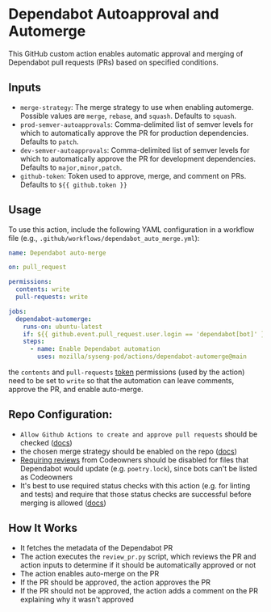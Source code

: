 # Dependabot Autoapproval and Automerge

This GitHub custom action enables automatic approval and merging of Dependabot pull requests (PRs) based on specified conditions.

## Inputs

- `merge-strategy`: The merge strategy to use when enabling automerge. Possible values are `merge`, `rebase`, and `squash`. Defaults to `squash`.
- `prod-semver-autoapprovals`: Comma-delimited list of semver levels for which to automatically approve the PR for production dependencies. Defaults to `patch`.
- `dev-semver-autoapprovals`: Comma-delimited list of semver levels for which to automatically approve the PR for development dependencies. Defaults to `major,minor,patch`.
- `github-token`: Token used to approve, merge, and comment on PRs. Defaults to `${{ github.token }}`

## Usage

To use this action, include the following YAML configuration in a workflow file (e.g., `.github/workflows/dependabot_auto_merge.yml`):

```yaml
name: Dependabot auto-merge

on: pull_request

permissions:
  contents: write
  pull-requests: write

jobs:
  dependabot-automerge:
    runs-on: ubuntu-latest
    if: ${{ github.event.pull_request.user.login == 'dependabot[bot]' }}
    steps:
      - name: Enable Dependabot automation
        uses: mozilla/syseng-pod/actions/dependabot-automerge@main
```

the `contents` and `pull-requests` [token](https://docs.github.com/en/actions/security-guides/automatic-token-authentication) permissions (used by the action) need to be set to `write` so that the automation can leave comments, approve the PR, and enable auto-merge.

## Repo Configuration:

- `Allow Github Actions to create and approve pull requests` should be checked ([docs](https://docs.github.com/en/repositories/managing-your-repositorys-settings-and-features/enabling-features-for-your-repository/managing-github-actions-settings-for-a-repository#preventing-github-actions-from-creating-or-approving-pull-requests))
- the chosen merge strategy should be enabled on the repo ([docs](https://docs.github.com/en/repositories/configuring-branches-and-merges-in-your-repository/configuring-pull-request-merges))
- [Requiring reviews](https://docs.github.com/en/repositories/configuring-branches-and-merges-in-your-repository/managing-protected-branches/about-protected-branches#require-pull-request-reviews-before-merging) from Codeowners should be disabled for files that Dependabot would update (e.g. `poetry.lock`), since bots can't be listed as Codeowners
- It's best to use required status checks with this action (e.g. for linting and tests) and require that those status checks are successful before merging is allowed ([docs](https://docs.github.com/en/repositories/configuring-branches-and-merges-in-your-repository/managing-protected-branches/about-protected-branches#require-status-checks-before-merging))

## How It Works

- It fetches the metadata of the Dependabot PR
- The action executes the `review_pr.py` script, which reviews the PR and action inputs to determine if it should be automatically approved or not
- The action enables auto-merge on the PR
- If the PR should be approved, the action approves the PR
- If the PR should not be approved, the action adds a comment on the PR explaining why it wasn't approved
